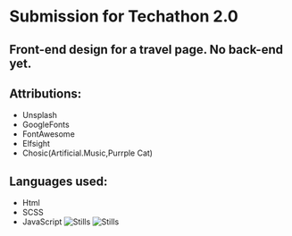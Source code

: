 # Submission for Techathon 2.0
## Front-end design for a travel page. No back-end yet.
## Attributions:
* Unsplash
* GoogleFonts
* FontAwesome
* Elfsight
* Chosic(Artificial.Music,Purrple Cat)
## Languages used:
* Html
* SCSS
* JavaScript
![Stills](https://user-images.githubusercontent.com/116115725/200852302-b006747d-9b59-4c53-a5aa-494e4e7475dc.png)
![Stills](https://user-images.githubusercontent.com/116115725/200853148-ea5167bc-cc02-4349-988a-64e3873bab9e.png)
